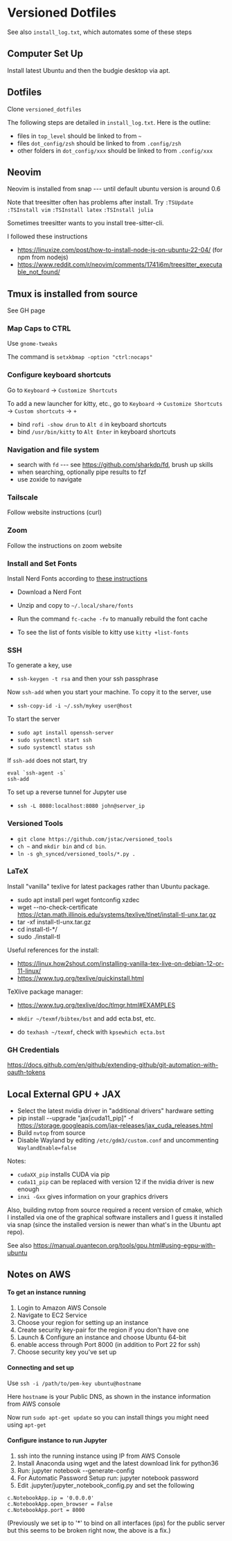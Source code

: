 # Versioned Dotfiles

See also `install_log.txt`, which automates some of these steps

## Computer Set Up

Install latest Ubuntu and then the budgie desktop via apt.

## Dotfiles

Clone `versioned_dotfiles`

The following steps are detailed in `install_log.txt`.  Here is the outline:

* files in `top_level` should be linked to from `~`
* files `dot_config/zsh` should be linked to from `.config/zsh`
* other folders in `dot_config/xxx` should be linked to from `.config/xxx`


## Neovim

Neovim is installed from snap --- until default ubuntu version is around 0.6

Note that treesitter often has problems after install.  Try
`:TSUpdate`
`:TSInstall vim`
`:TSInstall latex`
`:TSInstall julia`

Sometimes treesitter wants to you install tree-sitter-cli.

I followed these instructions

* https://linuxize.com/post/how-to-install-node-js-on-ubuntu-22-04/  (for npm from nodejs)
* https://www.reddit.com/r/neovim/comments/1741i6m/treesitter_executable_not_found/

## Tmux is installed from source

See GH page


### Map Caps to CTRL

Use `gnome-tweaks` 

The command is `setxkbmap -option "ctrl:nocaps"` 


### Configure keyboard shortcuts

Go to `Keyboard` -> `Customize Shortcuts` 

To add a new launcher for kitty, etc., go to `Keyboard` -> `Customize Shortcuts` -> `Custom shortcuts` -> `+`

* bind `rofi -show drun` to `Alt d` in keyboard shortcuts
* bind `/usr/bin/kitty` to `Alt Enter` in keyboard shortcuts


### Navigation and file system

* search with `fd` --- see https://github.com/sharkdp/fd, brush up skills
* when searching, optionally pipe results to fzf
* use zoxide to navigate


### Tailscale 

Follow website instructions (curl)


### Zoom

Follow the instructions on zoom website


### Install and Set Fonts

Install Nerd Fonts according to [these instructions](https://gist.github.com/matthewjberger/7dd7e079f282f8138a9dc3b045ebefa0)

* Download a Nerd Font
* Unzip and copy to `~/.local/share/fonts`
* Run the command `fc-cache -fv` to manually rebuild the font cache

* To see the list of fonts visible to kitty use `kitty +list-fonts`


### SSH

To generate a key, use

* `ssh-keygen -t rsa` and then your ssh passphrase

Now `ssh-add` when you start your machine.  To copy it to the server, use

* `ssh-copy-id -i ~/.ssh/mykey user@host`

To start the server

* `sudo apt install openssh-server`
* `sudo systemctl start ssh`
* `sudo systemctl status ssh`

If `ssh-add` does not start, try 

```
eval `ssh-agent -s`  
ssh-add
```

To set up a reverse tunnel for Jupyter use

* `ssh -L 8080:localhost:8080 john@server_ip`


### Versioned Tools

* `git clone https://github.com/jstac/versioned_tools`
* `ch ~` and `mkdir bin` and `cd bin`.
* `ln -s gh_synced/versioned_tools/*.py .`


### LaTeX

Install "vanilla" texlive for latest packages rather than Ubuntu package.

* sudo apt install perl wget fontconfig xzdec
* wget --no-check-certificate https://ctan.math.illinois.edu/systems/texlive/tlnet/install-tl-unx.tar.gz
* tar -xf install-tl-unx.tar.gz
* cd install-tl-*/
* sudo ./install-tl


Useful references for the install:

* https://linux.how2shout.com/installing-vanilla-tex-live-on-debian-12-or-11-linux/
* https://www.tug.org/texlive/quickinstall.html

TeXlive package manager:

* https://www.tug.org/texlive/doc/tlmgr.html#EXAMPLES

* `mkdir ~/texmf/bibtex/bst` and add ecta.bst, etc.
* do `texhash ~/texmf`, check with `kpsewhich ecta.bst`


### GH Credentials

https://docs.github.com/en/github/extending-github/git-automation-with-oauth-tokens


## Local External GPU + JAX

* Select the latest nvidia driver in "additional drivers" hardware setting
* pip install --upgrade "jax[cuda11_pip]" -f https://storage.googleapis.com/jax-releases/jax_cuda_releases.html
* Build `nvtop` from source
* Disable Wayland by editing `/etc/gdm3/custom.conf` and uncommenting `WaylandEnable=false`

Notes: 

* `cudaXX_pip` installs CUDA via pip
* `cuda11_pip` can be replaced with version 12 if the nvidia driver is new enough
* `inxi -Gxx` gives information on your graphics drivers


Also, building nvtop from source required a recent version of cmake, which I
installed via one of the graphical software installers and I guess it installed
via snap (since the installed version is newer than what's in the Ubuntu apt
repo).

See also https://manual.quantecon.org/tools/gpu.html#using-egpu-with-ubuntu

## Notes on AWS


#### To get an instance running

1. Login to Amazon AWS Console 
2. Navigate to EC2 Service
3. Choose your region for setting up an instance
6. Create security key-pair for the region if you don't have one
4. Launch & Configure an instance and choose Ubuntu 64-bit
5. enable access through Port 8000 (in addition to Port 22 for ssh)
6. Choose security key you've set up

#### Connecting and set up 

Use `ssh -i /path/to/pem-key ubuntu@hostname`

Here `hostname` is your Public DNS, as shown in the instance information from AWS console

Now run `sudo apt-get update` so you can install things you might need using `apt-get`


#### Configure instance to run Jupyter

1. ssh into the running instance using IP from AWS Console
2. Install Anaconda using wget and the latest download link for python36
3. Run: jupyter notebook --generate-config
4. For Automatic Password Setup run: jupyter notebook password
5. Edit .jupyter/jupyter_notebook_config.py and set the following

```
c.NotebookApp.ip = '0.0.0.0'
c.NotebookApp.open_browser = False
c.NotebookApp.port = 8000 
```

(Previously we set ip to '*' to bind on all interfaces (ips) for the public server but this seems to be broken right now, the above is a fix.)

